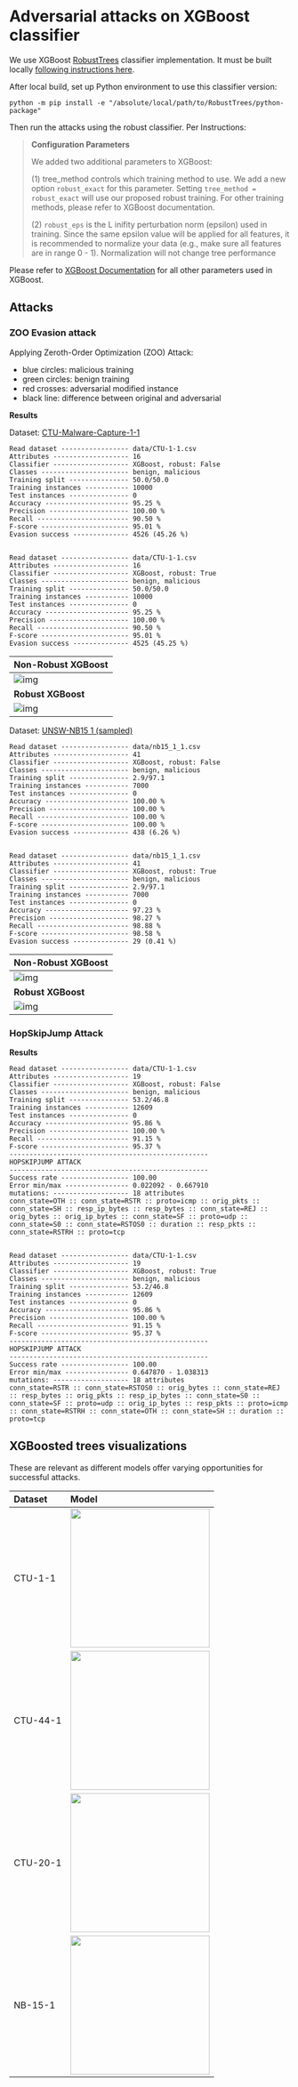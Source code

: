 # Adversarial attacks on XGBoost classifier

We use XGBoost [RobustTrees](https://github.com/chenhongge/RobustTrees) classifier implementation.
It must be built locally  [following instructions here](https://github.com/chenhongge/RobustTrees/tree/master/python-package#from-source).

After local build, set up Python environment to use this classifier version:

```
python -m pip install -e "/absolute/local/path/to/RobustTrees/python-package"
```

Then run the attacks using the robust classifier. Per Instructions:

> **Configuration Parameters**
> 
> We added two additional parameters to XGBoost:
> 
> (1) tree_method controls which training method to use. We add a new option `robust_exact` for 
> this parameter. Setting `tree_method = robust_exact` will use our proposed robust training. 
> For other training methods, please refer to XGBoost documentation.
> 
> (2) `robust_eps` is the L inifity perturbation norm (epsilon) used in training. Since the same 
> epsilon value will be applied for all features, it is recommended to normalize your data 
> (e.g., make sure all features are in range 0 - 1). Normalization will not change tree performance
> 

Please refer to [XGBoost Documentation](https://xgboost.readthedocs.io/) for all other parameters used in XGBoost.

## Attacks

### ZOO Evasion attack

Applying Zeroth-Order Optimization (ZOO) Attack:

- blue circles: malicious training 
- green circles: benign training 
- red crosses: adversarial modified instance
- black line: difference between original and adversarial

**Results**

Dataset: [CTU-Malware-Capture-1-1](../../data/CTU-1-1.csv)

```
Read dataset ----------------- data/CTU-1-1.csv
Attributes ------------------- 16
Classifier ------------------- XGBoost, robust: False
Classes ---------------------- benign, malicious
Training split --------------- 50.0/50.0
Training instances ----------- 10000
Test instances --------------- 0
Accuracy --------------------- 95.25 %
Precision -------------------- 100.00 %
Recall ----------------------- 90.50 %
F-score ---------------------- 95.01 %
Evasion success -------------- 4526 (45.26 %)


Read dataset ----------------- data/CTU-1-1.csv
Attributes ------------------- 16
Classifier ------------------- XGBoost, robust: True
Classes ---------------------- benign, malicious
Training split --------------- 50.0/50.0
Training instances ----------- 10000
Test instances --------------- 0
Accuracy --------------------- 95.25 %
Precision -------------------- 100.00 %
Recall ----------------------- 90.50 %
F-score ---------------------- 95.01 %
Evasion success -------------- 4525 (45.25 %)
```

| **Non-Robust XGBoost**     |
|:---------------------------|
| ![img](ctu_non_robust.png) |
| **Robust XGBoost**         |
| ![img](ctu_robust.png)     |

Dataset: [UNSW-NB15 1 (sampled)](../../data/nb15-1-1.csv)

```
Read dataset ----------------- data/nb15_1_1.csv
Attributes ------------------- 41
Classifier ------------------- XGBoost, robust: False
Classes ---------------------- benign, malicious
Training split --------------- 2.9/97.1
Training instances ----------- 7000
Test instances --------------- 0
Accuracy --------------------- 100.00 %
Precision -------------------- 100.00 %
Recall ----------------------- 100.00 %
F-score ---------------------- 100.00 %
Evasion success -------------- 438 (6.26 %)


Read dataset ----------------- data/nb15_1_1.csv
Attributes ------------------- 41
Classifier ------------------- XGBoost, robust: True
Classes ---------------------- benign, malicious
Training split --------------- 2.9/97.1
Training instances ----------- 7000
Test instances --------------- 0
Accuracy --------------------- 97.23 %
Precision -------------------- 98.27 %
Recall ----------------------- 98.88 %
F-score ---------------------- 98.58 %
Evasion success -------------- 29 (0.41 %)
```

| **Non-Robust XGBoost**    |
|:--------------------------|
| ![img](nb_non_robust.png) |
| **Robust XGBoost**        |
| ![img](nb_robust.png)     |


### HopSkipJump Attack


**Results**

```
Read dataset ----------------- data/CTU-1-1.csv
Attributes ------------------- 19
Classifier ------------------- XGBoost, robust: False
Classes ---------------------- benign, malicious
Training split --------------- 53.2/46.8
Training instances ----------- 12609
Test instances --------------- 0
Accuracy --------------------- 95.86 %
Precision -------------------- 100.00 %
Recall ----------------------- 91.15 %
F-score ---------------------- 95.37 %
--------------------------------------------------
HOPSKIPJUMP ATTACK
--------------------------------------------------
Success rate ----------------- 100.00
Error min/max ---------------- 0.022092 - 0.667910
mutations: ------------------- 18 attributes
conn_state=OTH :: conn_state=RSTR :: proto=icmp :: orig_pkts :: conn_state=SH :: resp_ip_bytes :: resp_bytes :: conn_state=REJ :: orig_bytes :: orig_ip_bytes :: conn_state=SF :: proto=udp :: conn_state=S0 :: conn_state=RSTOS0 :: duration :: resp_pkts :: conn_state=RSTRH :: proto=tcp


Read dataset ----------------- data/CTU-1-1.csv
Attributes ------------------- 19
Classifier ------------------- XGBoost, robust: True
Classes ---------------------- benign, malicious
Training split --------------- 53.2/46.8
Training instances ----------- 12609
Test instances --------------- 0
Accuracy --------------------- 95.86 %
Precision -------------------- 100.00 %
Recall ----------------------- 91.15 %
F-score ---------------------- 95.37 %
--------------------------------------------------
HOPSKIPJUMP ATTACK
--------------------------------------------------
Success rate ----------------- 100.00
Error min/max ---------------- 0.647870 - 1.038313
mutations: ------------------- 18 attributes
conn_state=RSTR :: conn_state=RSTOS0 :: orig_bytes :: conn_state=REJ :: resp_bytes :: orig_pkts :: resp_ip_bytes :: conn_state=S0 :: conn_state=SF :: proto=udp :: orig_ip_bytes :: resp_pkts :: proto=icmp :: conn_state=RSTRH :: conn_state=OTH :: conn_state=SH :: duration :: proto=tcp
```

## XGBoosted trees visualizations

These are relevant as different models offer varying opportunities
for successful attacks.

| Dataset  | Model                                                                        |
|:---------|:-----------------------------------------------------------------------------|
| CTU-1-1  | <a href='CTU-1-1.png' target="blank"><img src="CTU-1-1.png" width="250" />   |
| CTU-44-1 | <a href='CTU-44-1.png' target="blank"><img src="CTU-44-1.png" width="250" /> |
| CTU-20-1 | <a href='CTU-20-1.png' target="blank"><img src="CTU-20-1.png" width="250" /> |
| NB-15-1  | <a href='nb15_1_1.png' target="blank"><img src="nb15_1_1.png" width="250" /> |

 
